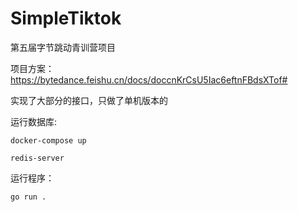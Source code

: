 # SimpleTiktok
第五届字节跳动青训营项目

项目方案：https://bytedance.feishu.cn/docs/doccnKrCsU5Iac6eftnFBdsXTof#

实现了大部分的接口，只做了单机版本的

运行数据库:

`docker-compose up`

`redis-server`

运行程序：

`go run .`
